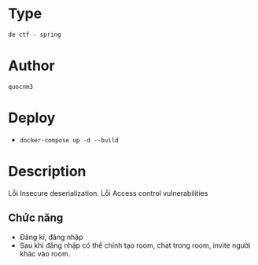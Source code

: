 # Type
`de ctf - spring`
# Author
`quocnm3`
# Deploy
- `docker-compose up -d --build`
# Description
Lỗi Insecure deserialization.
Lỗi Access control vulnerabilities
## Chức năng
- Đăng kí, đăng nhập
- Sau khi đăng nhập có thể chỉnh tạo room, chat trong room, invite người khác vào room.
